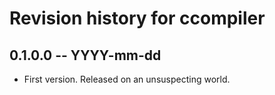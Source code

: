 # Revision history for ccompiler

## 0.1.0.0 -- YYYY-mm-dd

* First version. Released on an unsuspecting world.
